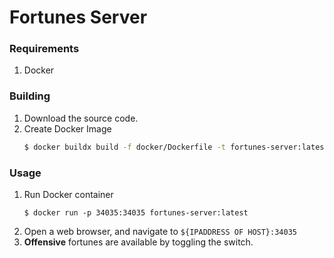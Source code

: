 # Fortunes Server

### Requirements

1. Docker

### Building

1. Download the source code.
1. Create Docker Image
   ```sh
   $ docker buildx build -f docker/Dockerfile -t fortunes-server:latest .
   ```

### Usage
1. Run Docker container
   ```
   $ docker run -p 34035:34035 fortunes-server:latest
   ```
1. Open a web browser, and navigate to `${IPADDRESS OF HOST}:34035`
1. **Offensive** fortunes are available by toggling the switch.
